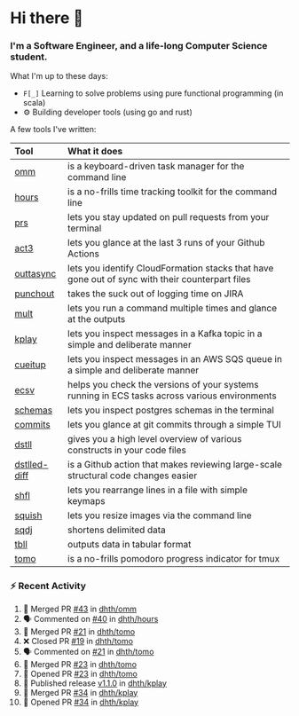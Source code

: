 Hi there 👋
===

### I'm a Software Engineer, and a life-long Computer Science student.


What I'm up to these days:

- `F[_]` Learning to solve problems using pure functional programming (in scala)
- ⚙️ Building developer tools (using go and rust)

A few tools I've written:

| Tool                                                        | What it does                                                                                    |
|:------------------------------------------------------------|:------------------------------------------------------------------------------------------------|
| [omm](https://github.com/dhth/omm)                          | is a keyboard-driven task manager for the command line                                          |
| [hours](https://github.com/dhth/hours)                      | is a no-frills time tracking toolkit for the command line                                       |
| [prs](https://github.com/dhth/prs)                          | lets you stay updated on pull requests from your terminal                                       |
| [act3](https://github.com/dhth/act3)                        | lets you glance at the last 3 runs of your Github Actions                                       |
| [outtasync](https://github.com/dhth/outtasync)              | lets you identify CloudFormation stacks that have gone out of sync with their counterpart files |
| [punchout](https://github.com/dhth/punchout)                | takes the suck out of logging time on JIRA                                                      |
| [mult](https://github.com/dhth/mult)                        | lets you run a command multiple times and glance at the outputs                                 |
| [kplay](https://github.com/dhth/kplay)                      | lets you inspect messages in a Kafka topic in a simple and deliberate manner                    |
| [cueitup](https://github.com/dhth/cueitup)                  | lets you inspect messages in an AWS SQS queue in a simple and deliberate manner                 |
| [ecsv](https://github.com/dhth/ecsv)                        | helps you check the versions of your systems running in ECS tasks across various environments   |
| [schemas](https://github.com/dhth/schemas)                  | lets you inspect postgres schemas in the terminal                                               |
| [commits](https://github.com/dhth/commits)                  | lets you glance at git commits through a simple TUI                                             |
| [dstll](https://github.com/dhth/dstll)                      | gives you a high level overview of various constructs in your code files                        |
| [dstlled-diff](https://github.com/dhth/dstlled-diff-action) | is a Github action that makes reviewing large-scale structural code changes easier              |
| [shfl](https://github.com/dhth/shfl)                        | lets you rearrange lines in a file with simple keymaps                                          |
| [squish](https://github.com/dhth/squish)                    | lets you resize images via the command line                                                     |
| [sqdj](https://github.com/dhth/sqdj)                        | shortens delimited data                                                                         |
| [tbll](https://github.com/dhth/tbll)                        | outputs data in tabular format                                                                  |
| [tomo](https://github.com/dhth/tomo)                        | is a no-frills pomodoro progress indicator for tmux                                             |

### :zap: Recent Activity

<!--START_SECTION:activity-->
1. 🎉 Merged PR [#43](https://github.com/dhth/omm/pull/43) in [dhth/omm](https://github.com/dhth/omm)
2. 🗣 Commented on [#40](https://github.com/dhth/hours/issues/40#issuecomment-2623673708) in [dhth/hours](https://github.com/dhth/hours)
3. 🎉 Merged PR [#21](https://github.com/dhth/tomo/pull/21) in [dhth/tomo](https://github.com/dhth/tomo)
4. ❌ Closed PR [#19](https://github.com/dhth/tomo/pull/19) in [dhth/tomo](https://github.com/dhth/tomo)
5. 🗣 Commented on [#21](https://github.com/dhth/tomo/pull/21#issuecomment-2618158613) in [dhth/tomo](https://github.com/dhth/tomo)
6. 🎉 Merged PR [#23](https://github.com/dhth/tomo/pull/23) in [dhth/tomo](https://github.com/dhth/tomo)
7. 💪 Opened PR [#23](https://github.com/dhth/tomo/pull/23) in [dhth/tomo](https://github.com/dhth/tomo)
8. 🚀 Published release [v1.1.0](https://github.com/dhth/kplay/releases/tag/v1.1.0) in [dhth/kplay](https://github.com/dhth/kplay)
9. 🎉 Merged PR [#34](https://github.com/dhth/kplay/pull/34) in [dhth/kplay](https://github.com/dhth/kplay)
10. 💪 Opened PR [#34](https://github.com/dhth/kplay/pull/34) in [dhth/kplay](https://github.com/dhth/kplay)
<!--END_SECTION:activity-->
